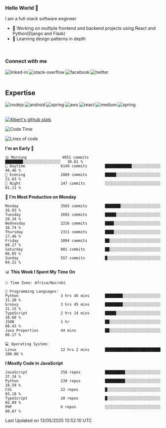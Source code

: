 

### Hello World 👋
I am a full-stack software engineer
- 🔭 Working on multiple frontend and backend projects using React and Python(Django and Flask)
- 🌱 Learning design patterns in depth

<br>

### Connect with me

[<img align="left" alt="linked-in" src="https://img.shields.io/badge/linkedin-%230077B5.svg?&style=for-the-badge&logo=linkedin&logoColor=white" />](https://www.linkedin.com/in/albert-byrone/)

<!-- [<img align="left" alt="medium" src="https://img.shields.io/badge/medium-%2312100E.svg?&style=for-the-badge&logo=medium&logoColor=white" />](https://56faisal.medium.com/) -->

[<img align="left" alt="stack-overflow" src="https://img.shields.io/badge/stack%20overflow-FE7A16?logo=stack-overflow&logoColor=white&style=for-the-badge" />](https://stackoverflow.com/users/11916317/albert-byrone)

[<img align="left" alt="facebook" src="https://img.shields.io/badge/facebook-%231877F2.svg?&style=for-the-badge&logo=facebook&logoColor=white" />](https://web.facebook.com/albert.byrone.1/)

[<img align="left" alt="twitter" src="https://img.shields.io/badge/twitter-%231DA1F2.svg?&style=for-the-badge&logo=twitter&logoColor=white" />](https://twitter.com/byrone_albert)

<br>

<br>

## Expertise
<img align="left" alt="nodejs" src="https://img.shields.io/badge/python%20-%2343853D.svg?&style=for-the-badge&logo=node.js&logoColor=white" />
<img align="left" alt="android" src="https://img.shields.io/badge/Flask-3DDC84?logo=android&logoColor=white&style=for-the-badge" />
<img align="left" alt="spring" src="https://img.shields.io/badge/drf%20-%236DB33F.svg?&style=for-the-badge&logo=spring&logoColor=white" />
<img align="left" alt="aws" src="https://img.shields.io/badge/django%20AWS-%23232F3E?logo=amazon-aws&logoColor=white&style=for-the-badge" />
<img align="left" alt="react" src="https://img.shields.io/badge/react%20-%2320232a.svg?&style=for-the-badge&logo=react&logoColor=%2361DAFB" />
<img align="left" alt="medium" src="https://img.shields.io/badge/Angular-%23316192.svg?&style=for-the-badge&logo=postgresql&logoColor=white" />
<img align="left" alt="spring" src="https://img.shields.io/badge/Javascript%20-%236DB33F.svg?&style=for-the-badge&logo=spring&logoColor=white" />
<br>
<br>


[![Albert's github stats](https://github-readme-stats.vercel.app/api?username=Albert-Byrone&count_private=true&show_icons=true&theme=radical&hide_rank=false)](https://github.com/anuraghazra/github-readme-stats)

<!-- [![Top Langs](https://github-readme-stats.vercel.app/api/top-langs/?username=Albert-Byrone&layout=compact)](https://github.com/anuraghazra/github-readme-stats) -->

<!--
**Albert-Byrone/Albert-Byrone** is a ✨ _special_ ✨ repository because its `README.md` (this file) appears on your GitHub profile.

Here are some ideas to get you started:

- 🔭 I’m currently working on ...
- 🌱 I’m currently learning ...
- 👯 I’m looking to collaborate on ...
- 🤔 I’m looking for help with ...
- 💬 Ask me about ...
- 📫 How to reach me: ...
- 😄 Pronouns: ...
- ⚡ Fun fact: ...
-->


<!--START_SECTION:waka-->
![Code Time](http://img.shields.io/badge/Code%20Time-1%2C851%20hrs%2039%20mins-blue)

![Lines of code](https://img.shields.io/badge/From%20Hello%20World%20I%27ve%20Written-84.0%20million%20lines%20of%20code-blue)

**I'm an Early 🐤** 

```text
🌞 Morning                4051 commits        ████████░░░░░░░░░░░░░░░░░   30.61 % 
🌆 Daytime                6149 commits        ████████████░░░░░░░░░░░░░   46.46 % 
🌃 Evening                2889 commits        █████░░░░░░░░░░░░░░░░░░░░   21.83 % 
🌙 Night                  147 commits         ░░░░░░░░░░░░░░░░░░░░░░░░░   01.11 % 
```
📅 **I'm Most Productive on Monday** 

```text
Monday                   3565 commits        ███████░░░░░░░░░░░░░░░░░░   26.93 % 
Tuesday                  2692 commits        █████░░░░░░░░░░░░░░░░░░░░   20.34 % 
Wednesday                2216 commits        ████░░░░░░░░░░░░░░░░░░░░░   16.74 % 
Thursday                 2311 commits        ████░░░░░░░░░░░░░░░░░░░░░   17.46 % 
Friday                   1094 commits        ██░░░░░░░░░░░░░░░░░░░░░░░   08.27 % 
Saturday                 801 commits         ██░░░░░░░░░░░░░░░░░░░░░░░   06.05 % 
Sunday                   557 commits         █░░░░░░░░░░░░░░░░░░░░░░░░   04.21 % 
```


📊 **This Week I Spent My Time On** 

```text
🕑︎ Time Zone: Africa/Nairobi

💬 Programming Languages: 
Python                   3 hrs 45 mins       ████████░░░░░░░░░░░░░░░░░   31.20 % 
Groovy                   3 hrs 45 mins       ████████░░░░░░░░░░░░░░░░░   31.15 % 
TypeScript               2 hrs 14 mins       █████░░░░░░░░░░░░░░░░░░░░   18.60 % 
JSON                     1 hr                ██░░░░░░░░░░░░░░░░░░░░░░░   08.43 % 
Java Properties          44 mins             ██░░░░░░░░░░░░░░░░░░░░░░░   06.17 % 

💻 Operating System: 
Linux                    12 hrs 2 mins       █████████████████████████   100.00 % 
```

**I Mostly Code in JavaScript** 

```text
JavaScript               258 repos           █████████░░░░░░░░░░░░░░░░   37.34 % 
Python                   239 repos           █████████░░░░░░░░░░░░░░░░   34.59 % 
CSS                      22 repos            █░░░░░░░░░░░░░░░░░░░░░░░░   03.18 % 
TypeScript               20 repos            █░░░░░░░░░░░░░░░░░░░░░░░░   02.89 % 
PHP                      6 repos             ░░░░░░░░░░░░░░░░░░░░░░░░░   00.87 % 
```




 Last Updated on 13/05/2025 13:52:10 UTC
<!--END_SECTION:waka-->
